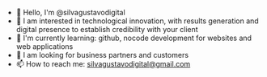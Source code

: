 - 👋 Hello, I'm @silvagustavodigital
- 👀 I am interested in technological innovation, with results generation and digital presence to establish credibility with your client
- 🌱 I'm currently learning: github, nocode development for websites and web applications
- 💞️ I am looking for business partners and customers
- 📫 How to reach me: silvagustavodigital@gmail.com

<!---
silvagustavodigital/silvagustavodigital is a ✨ special ✨ repository because its `README.md` (this file) appears on your GitHub profile.
You can click the Preview link to take a look at your changes.
--->
